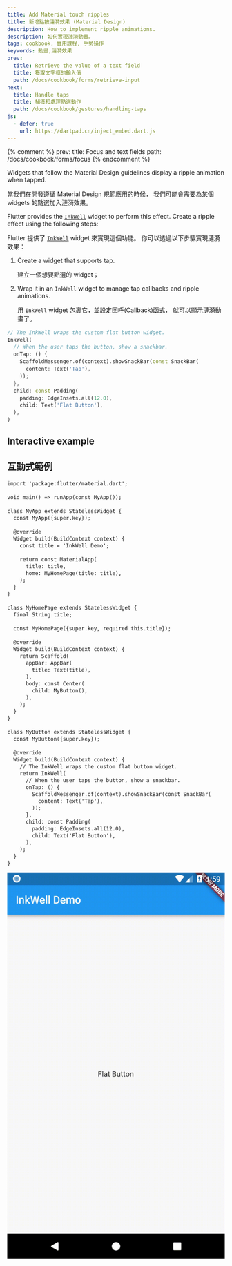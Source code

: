 ```yaml
---
title: Add Material touch ripples
title: 新增點按漣漪效果 (Material Design)
description: How to implement ripple animations.
description: 如何實現漣漪動畫。
tags: cookbook, 實用課程, 手勢操作
keywords: 動畫,漣漪效果
prev:
  title: Retrieve the value of a text field
  title: 獲取文字框的輸入值
  path: /docs/cookbook/forms/retrieve-input
next:
  title: Handle taps
  title: 捕獲和處理點選動作
  path: /docs/cookbook/gestures/handling-taps
js:
  - defer: true
    url: https://dartpad.cn/inject_embed.dart.js
---
```


<?code-excerpt path-base="cookbook/gestures/ripples/"?>

{% comment %}
prev:
  title: Focus and text fields
  path: /docs/cookbook/forms/focus
{% endcomment %}

Widgets that follow the Material Design guidelines display
a ripple animation when tapped.

當我們在開發遵循 Material Design 規範應用的時候，
我們可能會需要為某個 widgets 的點選加入漣漪效果。

Flutter provides the [`InkWell`][]
widget to perform this effect.
Create a ripple effect using the following steps:

Flutter 提供了 [`InkWell`][] widget 來實現這個功能。
你可以透過以下步驟實現漣漪效果：

  1. Create a widget that supports tap.

     建立一個想要點選的 widget；

  2. Wrap it in an `InkWell` widget to manage tap callbacks and
     ripple animations.

     用 `InkWell` widget 包裹它，並設定回呼(Callback)函式，
     就可以顯示漣漪動畫了。

<?code-excerpt "lib/main.dart (InkWell)" replace="/return //g;/;$//g"?>
```dart
// The InkWell wraps the custom flat button widget.
InkWell(
  // When the user taps the button, show a snackbar.
  onTap: () {
    ScaffoldMessenger.of(context).showSnackBar(const SnackBar(
      content: Text('Tap'),
    ));
  },
  child: const Padding(
    padding: EdgeInsets.all(12.0),
    child: Text('Flat Button'),
  ),
)
```

## Interactive example

## 互動式範例

<?code-excerpt "lib/main.dart"?>
```run-dartpad:theme-light:mode-flutter:run-true:width-100%:height-600px:split-60:ga_id-interactive_example
import 'package:flutter/material.dart';

void main() => runApp(const MyApp());

class MyApp extends StatelessWidget {
  const MyApp({super.key});

  @override
  Widget build(BuildContext context) {
    const title = 'InkWell Demo';

    return const MaterialApp(
      title: title,
      home: MyHomePage(title: title),
    );
  }
}

class MyHomePage extends StatelessWidget {
  final String title;

  const MyHomePage({super.key, required this.title});

  @override
  Widget build(BuildContext context) {
    return Scaffold(
      appBar: AppBar(
        title: Text(title),
      ),
      body: const Center(
        child: MyButton(),
      ),
    );
  }
}

class MyButton extends StatelessWidget {
  const MyButton({super.key});

  @override
  Widget build(BuildContext context) {
    // The InkWell wraps the custom flat button widget.
    return InkWell(
      // When the user taps the button, show a snackbar.
      onTap: () {
        ScaffoldMessenger.of(context).showSnackBar(const SnackBar(
          content: Text('Tap'),
        ));
      },
      child: const Padding(
        padding: EdgeInsets.all(12.0),
        child: Text('Flat Button'),
      ),
    );
  }
}
```

<noscript>
  <img src="/assets/images/docs/cookbook/ripples.gif" alt="Ripples Demo" class="site-mobile-screenshot" />
</noscript>


[`InkWell`]: {{site.api}}/flutter/material/InkWell-class.html
